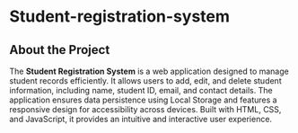 ﻿# Student-registration-system
## About the Project

The **Student Registration System** is a web application designed to manage student records efficiently. It allows users to add, edit, and delete student information, including name, student ID, email, and contact details. The application ensures data persistence using Local Storage and features a responsive design for accessibility across devices. Built with HTML, CSS, and JavaScript, it provides an intuitive and interactive user experience.
